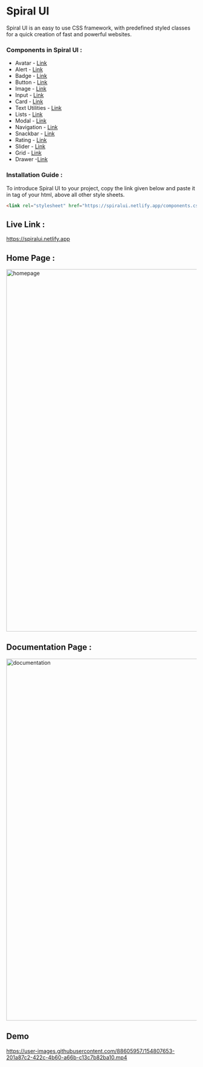 # Spiral UI
Spiral UI is an easy to use CSS framework, with predefined styled classes for a quick creation of fast and powerful websites.

### Components in Spiral UI :

* Avatar - [Link](https://spiralui.netlify.app/documentation.html#avatar)
* Alert - [Link](https://spiralui.netlify.app/documentation.html#alert)
* Badge - [Link](https://spiralui.netlify.app/documentation.html#badge)
* Button - [Link](https://spiralui.netlify.app/documentation.html#button)
* Image - [Link](https://spiralui.netlify.app/documentation.html#image)
* Input - [Link](https://spiralui.netlify.app/documentation.html#input)
* Card - [Link](https://spiralui.netlify.app/documentation.html#card)
* Text Utilities - [Link](https://spiralui.netlify.app/documentation.html#text-utilities)
* Lists - [Link](https://spiralui.netlify.app/documentation.html#lists)
* Modal - [Link](https://spiralui.netlify.app/documentation.html#modal)
* Navigation - [Link](https://spiralui.netlify.app/documentation.html#navigation)
* Snackbar - [Link](https://spiralui.netlify.app/documentation.html#snackbar)
* Rating - [Link](https://spiralui.netlify.app/documentation.html#rating)
* Slider - [Link](https://spiralui.netlify.app/documentation.html#slider)
* Grid - [Link](https://spiralui.netlify.app/documentation.html#grid)
* Drawer -[Link](https://spiralui.netlify.app/documentation.html#drawer)

### Installation Guide :

To introduce Spiral UI to your project, copy the link given below and paste it in <head> tag of your html, above all other style sheets.
 
```html
<link rel="stylesheet" href="https://spiralui.netlify.app/components.css">
```
 
## Live Link :
https://spiralui.netlify.app
 
## Home Page :
 <img width="960" alt="homepage" src="https://user-images.githubusercontent.com/88605957/154788817-4ad89bb2-33d9-4bab-9b0d-f22fe2e441f6.png">
 
## Documentation Page :
 <img width="959" alt="documentation" src="https://user-images.githubusercontent.com/88605957/154788885-69b0cfab-ab50-405a-935f-d184a9834ebd.png">
 
 ## Demo
https://user-images.githubusercontent.com/88605957/154807653-201a87c2-422c-4b60-a66b-c13c7b82ba10.mp4






 

